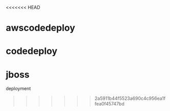 <<<<<<< HEAD
# awscodedeploy
codedeploy
=======
# jboss
deployment
>>>>>>> 2a5911b44f5523a690c4c956ea1ffea0f45747bd
